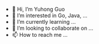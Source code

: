 - 👋 Hi, I’m Yuhong Guo
- 👀 I’m interested in Go, Java, ...
- 🌱 I’m currently learning ...
- 💞️ I’m looking to collaborate on ...
- 📫 How to reach me ...

<!---
ygweah/ygweah is a ✨ special ✨ repository because its `README.md` (this file) appears on your GitHub profile.
You can click the Preview link to take a look at your changes.
--->
